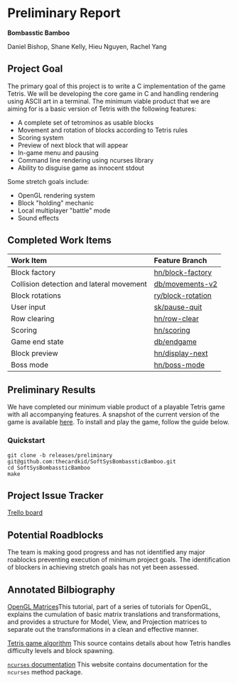 # Preliminary Report

**Bombasstic Bamboo**

Daniel Bishop, Shane Kelly, Hieu Nguyen, Rachel Yang

## Project Goal
The primary goal of this project is to write a C implementation of the game Tetris. We will be developing the core game in C and handling rendering using ASCII art in a terminal. The minimum viable product that we are aiming for is a basic version of Tetris with the following features:
- A complete set of tetrominos as usable blocks
- Movement and rotation of blocks according to Tetris rules
- Scoring system
- Preview of next block that will appear
- In-game menu and pausing
- Command line rendering using ncurses library
- Ability to disguise game as innocent stdout

Some stretch goals include:
- OpenGL rendering system
- Block "holding" mechanic
- Local multiplayer "battle" mode
- Sound effects

## Completed Work Items
| Work Item | Feature Branch  |
|:------------|:-----------------|
| Block factory | [hn/block-factory](https://github.com/thecardkid/SoftSysBombassticBamboo/tree/hn/block-factory)|
| Collision detection and lateral movement | [db/movements-v2](https://github.com/thecardkid/SoftSysBombassticBamboo/tree/db/movements-v2)
| Block rotations | [ry/block-rotation](https://github.com/thecardkid/SoftSysBombassticBamboo/tree/block-rotation)
| User input | [sk/pause-quit](https://github.com/thecardkid/SoftSysBombassticBamboo/tree/sk/pause-quit)
| Row clearing | [hn/row-clear](https://github.com/thecardkid/SoftSysBombassticBamboo/tree/hn/row-clear)
| Scoring | [hn/scoring](https://github.com/thecardkid/SoftSysBombassticBamboo/tree/hn/scoring)
| Game end state | [db/endgame](https://github.com/thecardkid/SoftSysBombassticBamboo/tree/db/endgame)
| Block preview | [hn/display-next](https://github.com/thecardkid/SoftSysBombassticBamboo/tree/hn/display-next)
| Boss mode | [hn/boss-mode](https://github.com/thecardkid/SoftSysBombassticBamboo/tree/hn/boss-mode)

## Preliminary Results
We have completed our minimum viable product of a playable Tetris game with all accompanying features. A snapshot of the current version of the game is available [here](https://github.com/thecardkid/SoftSysBombassticBamboo/tree/releases/preliminary). To install and play the game, follow the guide below.

### Quickstart
```
git clone -b releases/preliminary git@github.com:thecardkid/SoftSysBombassticBamboo.git
cd SoftSysBombassticBamboo
make
```

## Project Issue Tracker
[Trello board](https://trello.com/b/98M6BDsY/softsysbombassticbambo)

## Potential Roadblocks
The team is making good progress and has not identified any major roablocks preventing execution of minimum project goals. The identification of blockers in achieving stretch goals has not yet been assessed.

## Annotated Bilbiography
[OpenGL Matrices](http://www.opengl-tutorial.org/beginners-tutorials/tutorial-3-matrices/)This tutorial, part of a series of tutorials for OpenGL, explains the cumulation of basic matrix translations and transformations, and provides a structure for Model, View, and Projection matrices to separate out the transformations in a clean and effective manner.

[Tetris game algorithm](http://gaming.stackexchange.com/questions/13057/tetris-difficulty) This source contains details about how Tetris handles difficulty levels and block spawning.

[`ncurses` documentation](http://tldp.org/HOWTO/NCURSES-Programming-HOWTO/) This website contains documentation for the `ncurses` method package.

